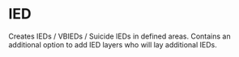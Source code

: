 # IED

Creates IEDs / VBIEDs / Suicide IEDs in defined areas. Contains an additional option to add IED layers who will lay additional IEDs.

